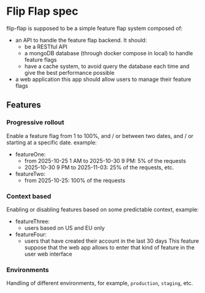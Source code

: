# Flip Flap spec

flip-flap is supposed to be a simple feature flap system composed of:
- an API to handle the feature flap backend. It should:
  - be a RESTful API
  - a mongoDB database (through docker compose in local) to handle feature flags
  - have a cache system, to avoid query the database each time and give the best performance possible
- a web application
  this app should allow users to manage their feature flags

## Features

### Progressive rollout

Enable a feature flag from 1 to 100%, and / or between two dates, and / or starting at a specific date. example:
  - featureOne:
    - from 2025-10-25 1 AM to 2025-10-30 9 PM: 5% of the requests
    - 2025-10-30 9 PM to 2025-11-03: 25% of the requests, etc.
  - featureTwo:
    - from 2025-10-25: 100% of the requests

### Context based

Enabling or disabling features based on some predictable context, example:
  - featureThree:
    - users based on US and EU only
  - featureFour:
    - users that have created their account in the last 30 days
This feature suppose that the web app allows to enter that kind of feature in the user web interface

### Environments

Handling of different environments, for example, `production`, `staging`, etc.

